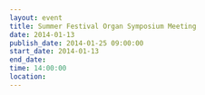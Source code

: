 ```yaml
---
layout: event
title: Summer Festival Organ Symposium Meeting
date: 2014-01-13
publish_date: 2014-01-25 09:00:00
start_date: 2014-01-13
end_date: 
time: 14:00:00
location: 
---
```


